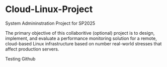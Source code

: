 # Cloud-Linux-Project
System Admininstration Project for SP2025

The primary objective of this collaboritive (optional) project is to design, implement, and
evaluate a performance monitoring solution for a remote, cloud-based Linux
infrastructure based on number real-world stresses that affect production servers.

Testing Github
